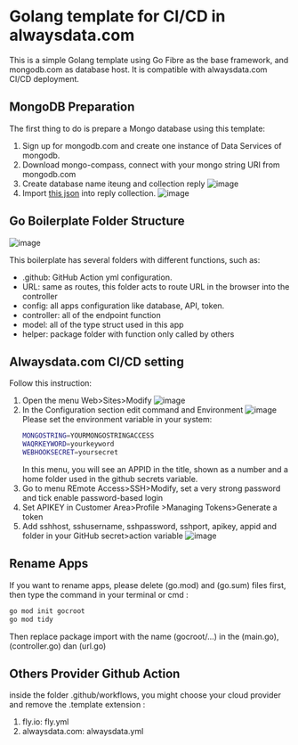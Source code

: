 # Golang template for CI/CD in alwaysdata.com

This is a simple Golang template using Go Fibre as the base framework, and mongodb.com as database host. It is compatible with alwaysdata.com CI/CD deployment.

## MongoDB Preparation

The first thing to do is prepare a Mongo database using this template:
1. Sign up for mongodb.com and create one instance of Data Services of mongodb.
2. Download mongo-compass, connect with your mongo string URI from mongodb.com
3. Create database name iteung and collection reply
   ![image](https://github.com/gocroot/alwaysdata/assets/11188109/23ccddb7-bf42-42e2-baac-3d69f3a919f8)  
4. Import [this json](https://whatsauth.my.id/webhook/iteung.reply.json) into reply collection.
   ![image](https://github.com/gocroot/alwaysdata/assets/11188109/7a807d96-430f-4421-95fe-1c6a528ba428)  

## Go Boilerplate Folder Structure

![image](https://github.com/gocroot/alwaysdata/assets/11188109/aa3a8162-3aa9-4a55-be6c-2e0caf5dcfef)  

This boilerplate has several folders with different functions, such as:
* .github: GitHub Action yml configuration.
* URL: same as routes, this folder acts to route URL in the browser into the controller
* config: all apps configuration like database, API, token.
* controller: all of the endpoint function
* model: all of the type struct used in this app
* helper: package folder with function only called by others

## Alwaysdata.com CI/CD setting

Follow this instruction:
1. Open the menu Web>Sites>Modify
   ![image](https://github.com/gocroot/alwaysdata/assets/11188109/a95bce70-f0fc-4a74-abfa-51ba3dd543d4)
2. In the Configuration section edit command and Environment
   ![image](https://github.com/gocroot/alwaysdata/assets/11188109/d88f8fe6-08a3-4efe-9705-3ad5016b80ee)  
   Please set the environment variable in your system:
   ```sh
   MONGOSTRING=YOURMONGOSTRINGACCESS
   WAQRKEYWORD=yourkeyword
   WEBHOOKSECRET=yoursecret
   ```
   In this menu, you will see an APPID in the title, shown as a number and a home folder used in the github secrets variable.
3. Go to menu REmote Access>SSH>Modify, set a very strong password and tick enable password-based login
4. Set APIKEY in Customer Area>Profile >Managing Tokens>Generate a token
5. Add sshhost, sshusername, sshpassword, sshport, apikey, appid and folder in your GitHub secret>action variable
   ![image](https://github.com/gocroot/alwaysdata/assets/11188109/5cc1e831-49d5-47d1-9486-d6f0f748a963)  

   
## Rename Apps

If you want to rename apps, please delete (go.mod) and (go.sum) files first, then type the command in your terminal or cmd :

```sh
go mod init gocroot
go mod tidy
```

Then replace package import with the name (gocroot/...) in the (main.go), (controller.go) dan (url.go)

## Others Provider Github Action

inside the folder .github/workflows, you might choose your cloud provider and remove the .template extension :
1. fly.io: fly.yml
2. alwaysdata.com: alwaysdata.yml

